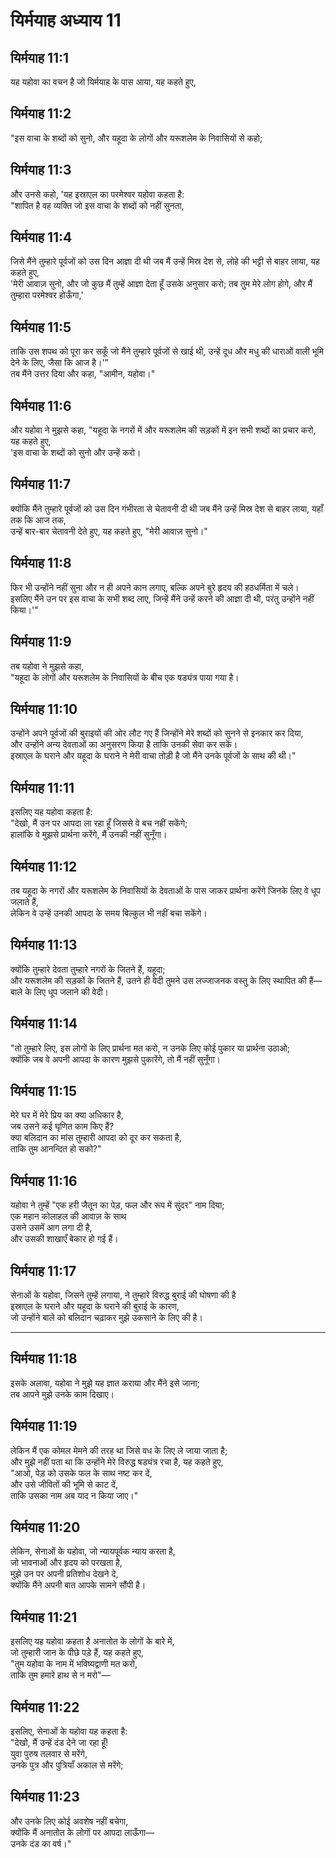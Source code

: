 # यिर्मयाह अध्याय 11

## यिर्मयाह 11:1  
यह यहोवा का वचन है जो यिर्मयाह के पास आया, यह कहते हुए,

## यिर्मयाह 11:2  
"इस वाचा के शब्दों को सुनो, और यहूदा के लोगों और यरूशलेम के निवासियों से कहो;

## यिर्मयाह 11:3  
और उनसे कहो, 'यह इस्राएल का परमेश्वर यहोवा कहता है:  
"शापित है वह व्यक्ति जो इस वाचा के शब्दों को नहीं सुनता,

## यिर्मयाह 11:4  
जिसे मैंने तुम्हारे पूर्वजों को उस दिन आज्ञा दी थी जब मैं उन्हें मिस्र देश से, लोहे की भट्टी से बाहर लाया, यह कहते हुए,  
'मेरी आवाज़ सुनो, और जो कुछ मैं तुम्हें आज्ञा देता हूँ उसके अनुसार करो; तब तुम मेरे लोग होगे, और मैं तुम्हारा परमेश्वर होऊँगा,'

## यिर्मयाह 11:5  
ताकि उस शपथ को पूरा कर सकूँ जो मैंने तुम्हारे पूर्वजों से खाई थी, उन्हें दूध और मधु की धाराओं वाली भूमि देने के लिए, जैसा कि आज है।'"  
तब मैंने उत्तर दिया और कहा, "आमीन, यहोवा।"

## यिर्मयाह 11:6  
और यहोवा ने मुझसे कहा, "यहूदा के नगरों में और यरूशलेम की सड़कों में इन सभी शब्दों का प्रचार करो, यह कहते हुए,  
'इस वाचा के शब्दों को सुनो और उन्हें करो।

## यिर्मयाह 11:7  
क्योंकि मैंने तुम्हारे पूर्वजों को उस दिन गंभीरता से चेतावनी दी थी जब मैंने उन्हें मिस्र देश से बाहर लाया, यहाँ तक कि आज तक,  
उन्हें बार-बार चेतावनी देते हुए, यह कहते हुए, "मेरी आवाज़ सुनो।"

## यिर्मयाह 11:8  
फिर भी उन्होंने नहीं सुना और न ही अपने कान लगाए, बल्कि अपने बुरे हृदय की हठधर्मिता में चले।  
इसलिए मैंने उन पर इस वाचा के सभी शब्द लाए, जिन्हें मैंने उन्हें करने की आज्ञा दी थी, परंतु उन्होंने नहीं किया।'"

## यिर्मयाह 11:9  
तब यहोवा ने मुझसे कहा,  
"यहूदा के लोगों और यरूशलेम के निवासियों के बीच एक षड्यंत्र पाया गया है।

## यिर्मयाह 11:10  
उन्होंने अपने पूर्वजों की बुराइयों की ओर लौट गए हैं जिन्होंने मेरे शब्दों को सुनने से इनकार कर दिया,  
और उन्होंने अन्य देवताओं का अनुसरण किया है ताकि उनकी सेवा कर सकें।  
इस्राएल के घराने और यहूदा के घराने ने मेरी वाचा तोड़ी है जो मैंने उनके पूर्वजों के साथ की थी।"

## यिर्मयाह 11:11  
इसलिए यह यहोवा कहता है:  
"देखो, मैं उन पर आपदा ला रहा हूँ जिससे वे बच नहीं सकेंगे;  
हालांकि वे मुझसे प्रार्थना करेंगे, मैं उनकी नहीं सुनूँगा।

## यिर्मयाह 11:12  
तब यहूदा के नगरों और यरूशलेम के निवासियों के देवताओं के पास जाकर प्रार्थना करेंगे जिनके लिए वे धूप जलाते हैं,  
लेकिन वे उन्हें उनकी आपदा के समय बिल्कुल भी नहीं बचा सकेंगे।

## यिर्मयाह 11:13  
क्योंकि तुम्हारे देवता तुम्हारे नगरों के जितने हैं, यहूदा;  
और यरूशलेम की सड़कों के जितने हैं, उतने ही वेदी तुमने उस लज्जाजनक वस्तु के लिए स्थापित की हैं—बाले के लिए धूप जलाने की वेदी।

## यिर्मयाह 11:14  
"तो तुम्हारे लिए, इस लोगों के लिए प्रार्थना मत करो, न उनके लिए कोई पुकार या प्रार्थना उठाओ;  
क्योंकि जब वे अपनी आपदा के कारण मुझसे पुकारेंगे, तो मैं नहीं सुनूँगा।

## यिर्मयाह 11:15  
मेरे घर में मेरे प्रिय का क्या अधिकार है,  
जब उसने कई घृणित काम किए हैं?  
क्या बलिदान का मांस तुम्हारी आपदा को दूर कर सकता है,  
ताकि तुम आनन्दित हो सको?"

## यिर्मयाह 11:16  
यहोवा ने तुम्हें "एक हरी जैतून का पेड़, फल और रूप में सुंदर" नाम दिया;  
एक महान कोलाहल की आवाज़ के साथ  
उसने उसमें आग लगा दी है,  
और उसकी शाखाएँ बेकार हो गई हैं।

## यिर्मयाह 11:17  
सेनाओं के यहोवा, जिसने तुम्हें लगाया, ने तुम्हारे विरुद्ध बुराई की घोषणा की है  
इस्राएल के घराने और यहूदा के घराने की बुराई के कारण,  
जो उन्होंने बाले को बलिदान चढ़ाकर मुझे उकसाने के लिए की है।

---

## यिर्मयाह 11:18  
इसके अलावा, यहोवा ने मुझे यह ज्ञात कराया और मैंने इसे जाना;  
तब आपने मुझे उनके काम दिखाए।

## यिर्मयाह 11:19  
लेकिन मैं एक कोमल मेमने की तरह था जिसे वध के लिए ले जाया जाता है;  
और मुझे नहीं पता था कि उन्होंने मेरे विरुद्ध षड्यंत्र रचा है, यह कहते हुए,  
"आओ, पेड़ को उसके फल के साथ नष्ट कर दें,  
और उसे जीवितों की भूमि से काट दें,  
ताकि उसका नाम अब याद न किया जाए।"

## यिर्मयाह 11:20  
लेकिन, सेनाओं के यहोवा, जो न्यायपूर्वक न्याय करता है,  
जो भावनाओं और हृदय को परखता है,  
मुझे उन पर अपनी प्रतिशोध देखने दे,  
क्योंकि मैंने अपनी बात आपके सामने सौंपी है।

## यिर्मयाह 11:21  
इसलिए यह यहोवा कहता है अनातोत के लोगों के बारे में,  
जो तुम्हारी जान के पीछे पड़े हैं, यह कहते हुए,  
"तुम यहोवा के नाम में भविष्यद्वाणी मत करो,  
ताकि तुम हमारे हाथ से न मरो"—

## यिर्मयाह 11:22  
इसलिए, सेनाओं के यहोवा यह कहता है:  
"देखो, मैं उन्हें दंड देने जा रहा हूँ!  
युवा पुरुष तलवार से मरेंगे,  
उनके पुत्र और पुत्रियाँ अकाल से मरेंगे;

## यिर्मयाह 11:23  
और उनके लिए कोई अवशेष नहीं बचेगा,  
क्योंकि मैं अनातोत के लोगों पर आपदा लाऊँगा—  
उनके दंड का वर्ष।"
